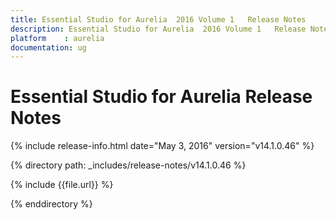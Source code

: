 ```yaml
---
title: Essential Studio for Aurelia  2016 Volume 1   Release Notes  
description: Essential Studio for Aurelia  2016 Volume 1   Release Notes  
platform	: aurelia
documentation: ug
---
```


# Essential Studio for Aurelia  Release Notes  

{% include release-info.html date="May 3, 2016" version="v14.1.0.46" %} 

{% directory path: _includes/release-notes/v14.1.0.46 %}

{% include {{file.url}} %}

{% enddirectory %}